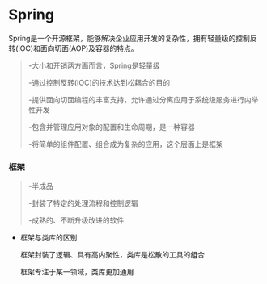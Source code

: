 # Spring

Spring是一个开源框架，能够解决企业应用开发的复杂性，拥有轻量级的控制反转(IOC)和面向切面(AOP)及容器的特点。

> -大小和开销两方面而言，Spring是轻量级
>
> -通过控制反转(IOC)的技术达到松耦合的目的
>
> -提供面向切面编程的丰富支持，允许通过分离应用于系统级服务进行内举性开发
>
> -包含并管理应用对象的配置和生命周期，是一种容器
>
> -将简单的组件配置、组合成为复杂的应用，这个层面上是框架

### 框架

> -半成品
>
> -封装了特定的处理流程和控制逻辑
>
> -成熟的、不断升级改进的软件

* 框架与类库的区别

  框架封装了逻辑、具有高内聚性，类库是松散的工具的组合

  框架专注于某一领域，类库更加通用

  